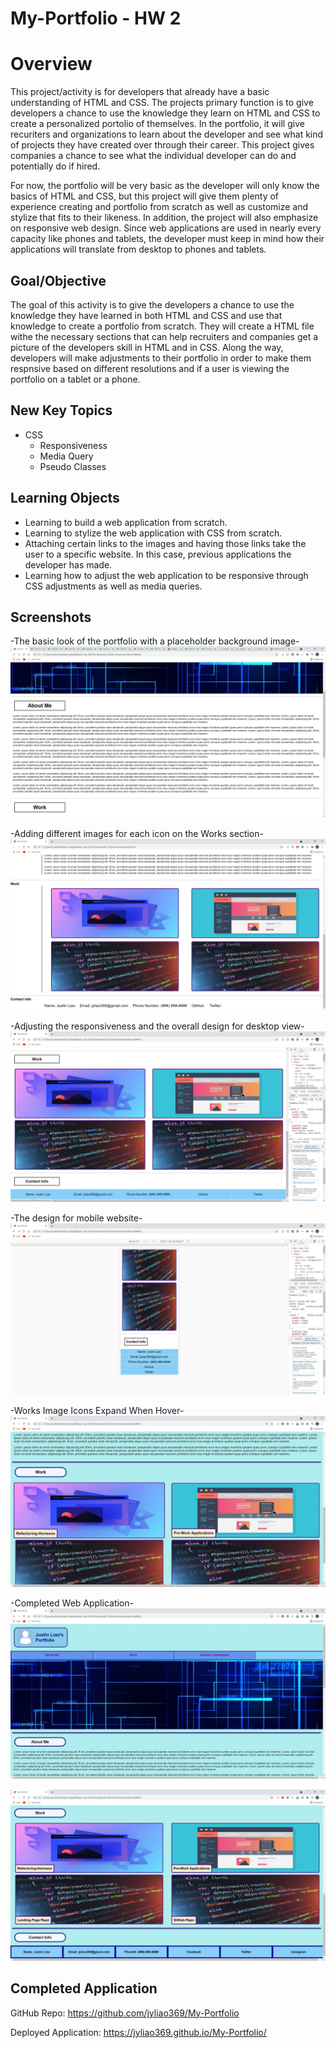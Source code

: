 # My-Portfolio - HW 2

# Overview
This project/activity is for developers that already have a basic understanding of HTML and CSS. The projects primary function is to give developers a chance to use the knowledge they learn on HTML and CSS to create a personalized portolio of themselves. In the portfolio, it will give recuriters and organizations to learn about the developer and see what kind of projects they have created over through their career. This project gives companies a chance to see what the individual developer can do and potentially do if hired.

For now, the portfolio will be very basic as the developer will only know the basics of HTML and CSS, but this project will give them plenty of experience creating and portfolio from scratch as well as customize and stylize that fits to their likeness. In addition, the project will also emphasize on responsive web design. Since web applications are used in nearly every capacity like phones and tablets, the developer must keep in mind how their applications will translate from desktop to phones and tablets.

## Goal/Objective

The goal of this activity is to give the developers a chance to use the knowledge they have learned in both HTML and CSS and use that knowledge to create a portfolio from scratch. They will create a HTML file withe the necessary sections that can help recruiters and companies get a picture of the developers skill in HTML and in CSS. Along the way, developers will make adjustments to their portfolio in order to make them respnsive based on different resolutions and if a user is viewing the portfolio on a tablet or a phone.

## New Key Topics

* CSS
  * Responsiveness
  * Media Query
  * Pseudo Classes

## Learning Objects

* Learning to build a web application from scratch.
* Learning to stylize the web application with CSS from scratch.
* Attaching certain links to the images and having those links take the user to a specific website. In this case, previous applications the developer has made.
* Learning how to adjust the web application to be responsive through CSS adjustments as well as media queries.

## Screenshots
-The basic look of the portfolio with a placeholder background image-
![Basic Look](./screenshots/screenshot3.jpg)


-Adding different images for each icon on the Works section-
![Adding Pictures](./screenshots/screenshot1.jpg)


-Adjusting the responsiveness and the overall design for desktop view-
![Responsive Design](./screenshots/screenshot4.jpg)


-The design for mobile website-
![Mobile Design](./screenshots/screenshot5.jpg)


-Works Image Icons Expand When Hover-
![ExpandingWorkIcons](./screenshots/screenshot6.JPG)


-Completed Web Application-
![Completed](./screenshots/screenshot7.JPG)


![Completed](./screenshots/screenshot8.JPG)


## Completed Application

GitHub Repo: https://github.com/jyliao369/My-Portfolio

Deployed Application: https://jyliao369.github.io/My-Portfolio/